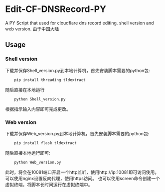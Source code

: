 # Edit-CF-DNSRecord-PY
A PY Script that used for cloudflare dns record editing. shell version and web version.
由于中国大陆


## Usage

### Shell version
下载并保存Shell_version.py到本地计算机，首先安装脚本需要的python包:

        pip install threading tldextract
随后直接在本地运行

        python Shell_version.py

根据指示输入内容即可完成更改。

### Web version
下载并保存Web_version.py到本地计算机，首先安装脚本需要的python包:

        pip install flask tldextract

随后直接本地运行即可:

        python Web_version.py

此时，将会在10081端口开启一个http监听，使用http://ip:10081即可访问使用。可以使用nginx设置反向代理，使用https访问。
也可以使用screen命令创建一个虚拟终端，将脚本长时间运行在虚拟终端中。
